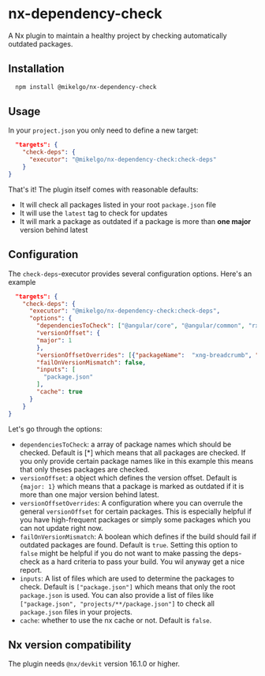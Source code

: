 # nx-dependency-check

A Nx plugin to maintain a healthy project by checking automatically outdated packages.

## Installation

```bash
  npm install @mikelgo/nx-dependency-check
```

## Usage

In your `project.json` you only need to define a new target:

```json
  "targets": {
    "check-deps": {
      "executor": "@mikelgo/nx-dependency-check:check-deps"
    }
}
```
That's it! The plugin itself comes with reasonable defaults:
* It will check all packages listed in your root `package.json` file
* It will use the `latest` tag to check for updates
* It will mark a package as outdated if a package is more than **one major** version behind latest

## Configuration
The `check-deps`-executor provides several configuration options. Here's an example
```json
  "targets": {
    "check-deps": {
      "executor": "@mikelgo/nx-dependency-check:check-deps",
      "options": {
        "dependenciesToCheck": ["@angular/core", "@angular/common", "rxjs", "xng-breadcrumb"],
        "versionOffset": {
        "major": 1
        },
        "versionOffsetOverrides": [{"packageName":  "xng-breadcrumb", "major": 1} ],
        "failOnVersionMismatch": false,
        "inputs": [
          "package.json"
        ],
        "cache": true
      }
    }
}
```
Let's go through the options:
* `dependenciesToCheck`: a array of package names which should be checked. Default is [*] which means that all packages are checked. If you only provide certain package names like in this example this means that only theses packages are checked.
* `versionOffset`: a object which defines the version offset. Default is `{major: 1}` which means that a package is marked as outdated if it is more than one major version behind latest.
* `versionOffsetOverrides`: A configuration where you can overrule the general `versionOffset` for certain packages. This is especially helpful if you have high-frequent packages or simply some packages which you can not update right now.
* `failOnVersionMismatch`: A boolean which defines if the build should fail if outdated packages are found. Default is `true`. Setting this option to `false` might be helpful if you do not want to make passing the deps-check as a hard criteria to pass your build. You wil anyway get a nice report.
* `inputs`: A list of files which are used to determine the packages to check. Default is `["package.json"]` which means that only the root `package.json` is used. You can also provide a list of files like `["package.json", "projects/**/package.json"]` to check all `package.json` files in your projects.
* `cache`: whether to use the nx cache or not. Default is `false`.
## Nx version compatibility
The plugin needs `@nx/devkit` version 16.1.0 or higher.
